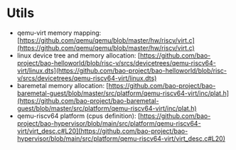 # Utils

- qemu-virt memory mapping: [https://github.com/qemu/qemu/blob/master/hw/riscv/virt.c](https://github.com/qemu/qemu/blob/master/hw/riscv/virt.c)
- linux device tree and memory allocation: [https://github.com/bao-project/bao-helloworld/blob/risc-v/srcs/devicetrees/qemu-riscv64-virt/linux.dts](https://github.com/bao-project/bao-helloworld/blob/risc-v/srcs/devicetrees/qemu-riscv64-virt/linux.dts)
- baremetal memory allocation: [https://github.com/bao-project/bao-baremetal-guest/blob/master/src/platform/qemu-riscv64-virt/inc/plat.h](https://github.com/bao-project/bao-baremetal-guest/blob/master/src/platform/qemu-riscv64-virt/inc/plat.h)
- qemu-riscv64 platform (cpus definition): [https://github.com/bao-project/bao-hypervisor/blob/main/src/platform/qemu-riscv64-virt/virt_desc.c#L20](https://github.com/bao-project/bao-hypervisor/blob/main/src/platform/qemu-riscv64-virt/virt_desc.c#L20)